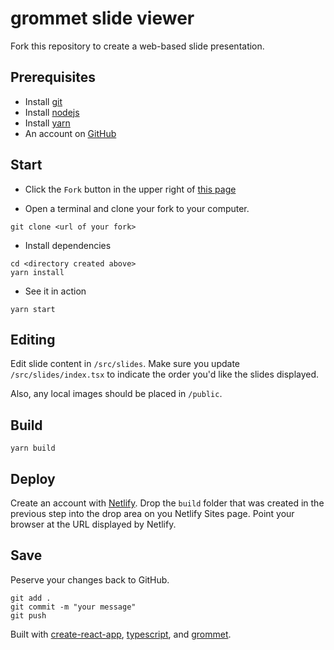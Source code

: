 # grommet slide viewer

Fork this repository to create a web-based slide presentation.

## Prerequisites

- Install [git](https://git-scm.com/downloads)
- Install [nodejs](https://nodejs.org/en/download/)
- Install [yarn](https://yarnpkg.com/en/docs/install)
- An account on [GitHub](https://github.com)

## Start

- Click the `Fork` button in the upper right of [this page](https://github.com/grommet/grommet-slides)

- Open a terminal and clone your fork to your computer.

```
git clone <url of your fork>
```

- Install dependencies

```
cd <directory created above>
yarn install
```

- See it in action

```
yarn start
```

## Editing

Edit slide content in `/src/slides`. Make sure you update `/src/slides/index.tsx` to indicate the order you'd like the slides displayed.

Also, any local images should be placed in `/public`.

## Build

```
yarn build
```

## Deploy

Create an account with [Netlify](https://netlify.com). Drop the `build` folder that was created in the previous step into the drop area on you Netlify Sites page. Point your browser at the URL displayed by Netlify.

## Save

Peserve your changes back to GitHub.

```
git add .
git commit -m "your message"
git push
```


Built with [create-react-app](https://github.com/facebook/create-react-app), [typescript](https://www.typescriptlang.org), and [grommet](https://github.com/grommet/grommet).
